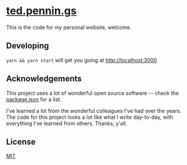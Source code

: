 # [ted.pennin.gs](http://ted.pennin.gs)

This is the code for my personal website, welcome.

## Developing

`yarn && yarn start` will get you going at [http://localhost:3000](http://localhost:3000)

## Acknowledgements

This project uses a lot of wonderful open source software -- check the [package.json](package.json) for a list.

I've learned a lot from the wonderful colleagues I've had over the years. The code for this project looks a lot like what I write day-to-day, with everything I've learned from others. Thanks, y'all.

## License

[MIT](LICENSE)
